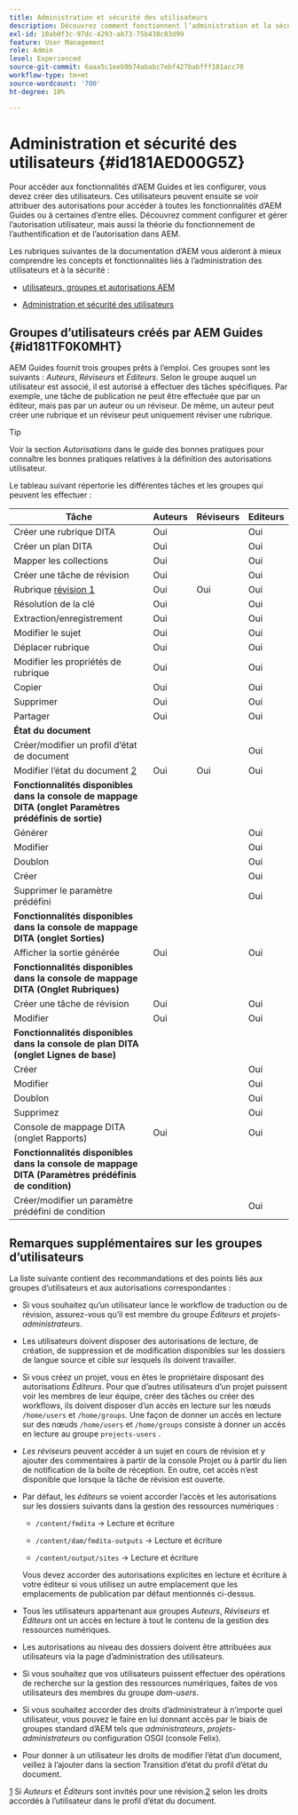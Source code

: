 ```yaml
---
title: Administration et sécurité des utilisateurs
description: Découvrez comment fonctionnent l’administration et la sécurité des utilisateurs et utilisatrices
exl-id: 10ab0f3c-97dc-4293-ab73-75b438c03d99
feature: User Management
role: Admin
level: Experienced
source-git-commit: 6aaa5c1eeb9b74ababc7ebf427babfff101acc70
workflow-type: tm+mt
source-wordcount: '700'
ht-degree: 10%

---
```


# Administration et sécurité des utilisateurs {#id181AED00G5Z}

Pour accéder aux fonctionnalités d’AEM Guides et les configurer, vous devez créer des utilisateurs. Ces utilisateurs peuvent ensuite se voir attribuer des autorisations pour accéder à toutes les fonctionnalités d’AEM Guides ou à certaines d’entre elles. Découvrez comment configurer et gérer l’autorisation utilisateur, mais aussi la théorie du fonctionnement de l’authentification et de l’autorisation dans AEM.

Les rubriques suivantes de la documentation d’AEM vous aideront à mieux comprendre les concepts et fonctionnalités liés à l’administration des utilisateurs et à la sécurité :

- [utilisateurs, groupes et autorisations AEM](https://experienceleague.adobe.com/docs/experience-manager-learn/cloud-service/accessing/aem-users-groups-and-permissions.html)

- [ Administration et sécurité des utilisateurs ](https://experienceleague.adobe.com/docs/experience-manager-65/administering/security/security.html?lang=fr)


## Groupes d’utilisateurs créés par AEM Guides {#id181TF0K0MHT}

AEM Guides fournit trois groupes prêts à l’emploi. Ces groupes sont les suivants : *Auteurs*, *Réviseurs* et *Éditeurs*. Selon le groupe auquel un utilisateur est associé, il est autorisé à effectuer des tâches spécifiques. Par exemple, une tâche de publication ne peut être effectuée que par un éditeur, mais pas par un auteur ou un réviseur. De même, un auteur peut créer une rubrique et un réviseur peut uniquement réviser une rubrique.

>[!TIP]
>
> Voir la section *Autorisations* dans le guide des bonnes pratiques pour connaître les bonnes pratiques relatives à la définition des autorisations utilisateur.

Le tableau suivant répertorie les différentes tâches et les groupes qui peuvent les effectuer :

| Tâche | Auteurs | Réviseurs | Editeurs |
|----|-------|---------|----------|
| Créer une rubrique DITA | Oui |   | Oui |
| Créer un plan DITA | Oui |   | Oui |
| Mapper les collections | Oui |   | Oui |
| Créer une tâche de révision | Oui |   | Oui |
| Rubrique [ révision 1](#fntarg_1) | Oui | Oui | Oui |
| Résolution de la clé | Oui |   | Oui |
| Extraction/enregistrement | Oui |   | Oui |
| Modifier le sujet | Oui |   | Oui |
| Déplacer rubrique | Oui |   | Oui |
| Modifier les propriétés de rubrique | Oui |   | Oui |
| Copier | Oui |   | Oui |
| Supprimer | Oui |   | Oui |
| Partager | Oui |   | Oui |
| **État du document** |
| Créer/modifier un profil d’état de document |   |   | Oui |
| Modifier l’état du document [2](#fntarg_2) | Oui | Oui | Oui |
| **Fonctionnalités disponibles dans la console de mappage DITA \(onglet Paramètres prédéfinis de sortie\)** |
| Générer |   |   | Oui |
| Modifier |   |   | Oui |
| Doublon |   |   | Oui |
| Créer |   |   | Oui |
| Supprimer le paramètre prédéfini |   |   | Oui |
| **Fonctionnalités disponibles dans la console de mappage DITA \(onglet Sorties\)** |
| Afficher la sortie générée | Oui |   | Oui |
| **Fonctionnalités disponibles dans la console de mappage DITA \(Onglet Rubriques\)** |
| Créer une tâche de révision | Oui |   | Oui |
| Modifier | Oui |   | Oui |
| **Fonctionnalités disponibles dans la console de plan DITA \(onglet Lignes de base\)** |
| Créer |   |   | Oui |
| Modifier |   |   | Oui |
| Doublon |   |   | Oui |
| Supprimez |   |   | Oui |
| Console de mappage DITA \(onglet Rapports\) | Oui |   | Oui |
| **Fonctionnalités disponibles dans la console de mappage DITA \(Paramètres prédéfinis de condition\)** |
| Créer/modifier un paramètre prédéfini de condition |   |   | Oui |

## Remarques supplémentaires sur les groupes d’utilisateurs

La liste suivante contient des recommandations et des points liés aux groupes d’utilisateurs et aux autorisations correspondantes :

- Si vous souhaitez qu’un utilisateur lance le workflow de traduction ou de révision, assurez-vous qu’il est membre du groupe *Éditeurs* et *projets-administrateurs*.

- Les utilisateurs doivent disposer des autorisations de lecture, de création, de suppression et de modification disponibles sur les dossiers de langue source et cible sur lesquels ils doivent travailler.

- Si vous créez un projet, vous en êtes le propriétaire disposant des autorisations *Éditeurs*. Pour que d’autres utilisateurs d’un projet puissent voir les membres de leur équipe, créer des tâches ou créer des workflows, ils doivent disposer d’un accès en lecture sur les nœuds `/home/users` et `/home/groups`. Une façon de donner un accès en lecture sur des nœuds `/home/users` et `/home/groups` consiste à donner un accès en lecture au groupe `projects-users` .

- *Les réviseurs* peuvent accéder à un sujet en cours de révision et y ajouter des commentaires à partir de la console Projet ou à partir du lien de notification de la boîte de réception. En outre, cet accès n’est disponible que lorsque la tâche de révision est ouverte.

- Par défaut, les *éditeurs* se voient accorder l’accès et les autorisations sur les dossiers suivants dans la gestion des ressources numériques :

   - `/content/fmdita` -\> Lecture et écriture

   - `/content/dam/fmdita-outputs` -\> Lecture et écriture

   - `/content/output/sites` -\> Lecture et écriture

  Vous devez accorder des autorisations explicites en lecture et écriture à votre éditeur si vous utilisez un autre emplacement que les emplacements de publication par défaut mentionnés ci-dessus.

- Tous les utilisateurs appartenant aux groupes *Auteurs*, *Réviseurs* et *Éditeurs* ont un accès en lecture à tout le contenu de la gestion des ressources numériques.

- Les autorisations au niveau des dossiers doivent être attribuées aux utilisateurs via la page d’administration des utilisateurs.

- Si vous souhaitez que vos utilisateurs puissent effectuer des opérations de recherche sur la gestion des ressources numériques, faites de vos utilisateurs des membres du groupe *dam-users*.

- Si vous souhaitez accorder des droits d’administrateur à n’importe quel utilisateur, vous pouvez le faire en lui donnant accès par le biais de groupes standard d’AEM tels que *administrateurs*, *projets-administrateurs* ou configuration OSGI \(console Felix\).

- Pour donner à un utilisateur les droits de modifier l’état d’un document, veillez à l’ajouter dans la section Transition d’état du profil d’état du document.

[1](#fnsrc_1) Si *Auteurs* et *Éditeurs* sont invités pour une révision.[2](#fnsrc_2) selon les droits accordés à l’utilisateur dans le profil d’état du document.
